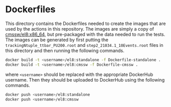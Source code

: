 # Dockerfiles

This directory contains the Dockerfiles needed to create the images that are used by the actions in this repository. The images are simply a copy of [cmssw/el8:x86_64](https://hub.docker.com/r/cmssw/el8), but pre-packaged with the data needed to run the tests. The images can be generated by first putting the `trackingNtuple_ttbar_PU200.root` and `step2_21034.1_10Events.root` files in this directory and then running the following commands.

```bash
docker build -t <username>/el8:standalone -f Dockerfile-standalone .
docker build -t <username>/el8:cmssw -f Dockerfile-cmssw .
```

where `<username>` should be replaced with the appropriate DockerHub username. Then they should be uploaded to DockerHub using the following commands.

```bash
docker push <username>/el8:standalone
docker push <username>/el8:cmssw
```
